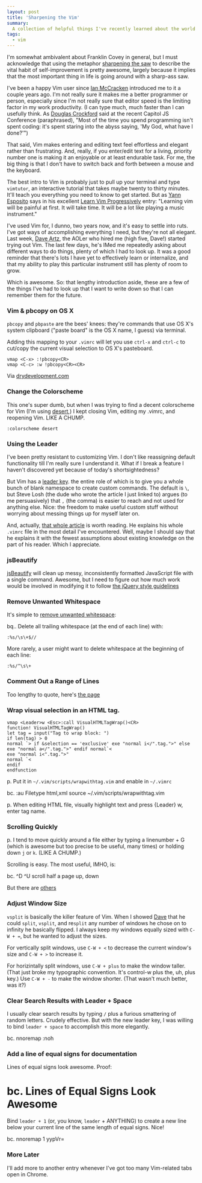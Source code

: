 ```yaml
---
layout: post
title: 'Sharpening the Vim'
summary:
  A collection of helpful things I've recently learned about the world's vimmiest text editor.
tags:
  - vim
---
```


I'm somewhat ambivalent about Franklin Covey in general, but I must acknowledge that using the metaphor [sharpening the saw](http://www.franklincovey.com/blog/tag/habit-7-sharpen-the-saw) to describe the vital habit of self-improvement is pretty awesome, largely because it implies that the most important thing in life is going around with a sharp-ass saw.

I've been a happy Vim user since [Ian McCracken](http://concisionandconcinnity.blogspot.com/) introduced me to it a couple years ago. I'm not really sure it makes me a better programmer or person, especially since I'm not really sure that editor speed is the limiting factor in my work productivity. (I can type much, much faster than I can usefully think. As [Douglas Crockford](http://www.crockford.com/) said at the recent Capitol JS Conference (paraphrased), "Most of the time you spend programming isn't spent coding: it's spent staring into the abyss saying, 'My God, what have I done?'")

That said, Vim makes entering and editing text feel effortless and elegant rather than frustrating. And, really, if you enter/edit text for a living, priority number one is making it an enjoyable or at least endurable task. For me, the big thing is that I don't have to switch back and forth between a mouse and the keyboard.

The best intro to Vim is probably just to pull up your terminal and type `vimtutor`, an interactive tutorial that takes maybe twenty to thirty minutes. It'll teach you everything you need to know to get started. But as [Yann Esposito](http://yannesposito.com/) says in his excellent [Learn Vim Progressively](http://yannesposito.com/Scratch/en/blog/Learn-Vim-Progressively/) entry: "Learning vim will be painful at first. It will take time. It will be a lot like playing a music instrument."

I've used Vim for, I dunno, two years now, and it's easy to settle into ruts. I've got ways of accomplishing everything I need, but they're not all elegant. Last week, [Dave Artz](http://artzstudio.com), the AOLer who hired me (high five, Dave!) started trying out Vim. The last few days, he's IMed me repeatedly asking about different ways to do things, plenty of which I had to look up. It was a good reminder that there's lots I have yet to effectively learn or internalize, and that my ability to play this particular instrument still has plenty of room to grow.

Which is awesome. So: that lengthy introduction aside, these are a few of the things I've had to look up that I want to write down so that I can remember them for the future.

### Vim & pbcopy on OS X

`pbcopy` and `pbpaste` are the bees' knees: they're commands that use OS X's system clipboard ("paste board" is the OS X name, I guess) via terminal.

Adding this mapping to your `.vimrc` will let you use `ctrl-x` and `ctrl-c` to cut/copy the current visual selection to OS X's pasteboard.

```vim
vmap <C-x> :!pbcopy<CR>
vmap <C-c> :w !pbcopy<CR><CR>
```

Via [drydevelopment.com](http://drydevelopment.com/blog/vim-pbcopy-on-os-x.)

### Change the Colorscheme

This one's super dumb, but when I was trying to find a decent colorscheme for Vim (I'm using [desert](http://www.vim.org/scripts/script.php?script_id=105),) I kept closing Vim, editing my .vimrc, and reopening Vim. LIKE A CHUMP.

`:colorscheme desert`

### Using the Leader

I've been pretty resistant to customizing Vim. I don't like reassigning default functionality till I'm really sure I understand it. What if I break a feature I haven't discovered yet because of today's shortsightedness?

But Vim has a [leader key](http://stevelosh.com/blog/2010/09/coming-home-to-vim/#using-the-leader). the entire role of which is to give you a whole bunch of blank namespace to create custom commands. The default is `\`, but Steve Losh (the dude who wrote the article I just linked to) argues (to me persuasively) that `,` (the comma) is easier to reach and not used for anything else. Nice: the freedom to make useful custom stuff without worrying about messing things up for myself later on.

And, actually, [that whole article](http://stevelosh.com/blog/2010/09/coming-home-to-vim/) is worth reading. He explains his whole `.vimrc` file in the most detail I've encountered. Well, maybe I should say that he explains it with the fewest assumptions about existing knowledge on the part of his reader. Which I appreciate.

### jsBeautify

[jsBeautify](http://www.vim.org/scripts/script.php?script_id=2727) will clean up messy, inconsistently formatted JavaScript file with a single command. Awesome, but I need to figure out how much work would be involved in modifying it to follow [the jQuery style guidelines](http://docs.jquery.com/JQuery_Core_Style_Guidelines.)

### Remove Unwanted Whitespace

It's simple to [remove unwanted whitespace](http://vim.wikia.com/wiki/Remove_unwanted_spaces):

bq.. Delete all trailing whitespace (at the end of each line) with:

`:%s/\s\+$//`

More rarely, a user might want to delete whitespace at the beginning of each line:

`:%s/^\s\+`

### Comment Out a Range of Lines

Too lengthy to quote, here's [the page](http://vim.wikia.com/wiki/Commenting_out_a_range_of_lines.)

### Wrap visual selection in an HTML tag.

```vim
vmap <Leader>w <Esc>:call VisualHTMLTagWrap()<CR>
function! VisualHTMLTagWrap()
let tag = input("Tag to wrap block: ")
if len(tag) > 0
normal `> if &selection == 'exclusive' exe "normal i</".tag.">" else exe "normal a</".tag.">" endif normal`<
exe "normal i<".tag.">"
normal `<
endif
endfunction
```

p. Put it in `~/.vim/scripts/wrapwithtag.vim` and enable in <code>~/.vimrc</code>

bc. :au Filetype html,xml source ~/.vim/scripts/wrapwithtag.vim

p. When editing HTML file, visually highlight text and press {Leader} w, enter tag name.

### Scrolling Quickly

p. I tend to move quickly around a file either by typing a linenumber + G (which is awesome but too precise to be useful, many times) or holding down `j` or `k`. (LIKE A CHUMP.)

Scrolling is easy. The most useful, IMHO, is:

bc. ^D ^U scroll half a page up, down

But there are [others](http://tnerual.eriogerg.free.fr/vimqrc.html.)

### Adjust Window Size

`vsplit` is basically the killer feature of Vim. When I showed [Dave](http://artzstudio.com) that he could `split`, `vsplit`, and re<code>split</code> any number of windows he chose on to infinity he basically flipped. I always keep my windows equally sized with `C-W + =`, but he wanted to adjust the sizes.

For vertically split windows, use `C-W + <` to decrease the current window's size and `C-W + >` to increase it.

For horizintally split windows, use `C-W + plus` to make the window taller. (That just broke my typographic convention. It's control-w plus the, uh, plus key.) Use `C-W + -` to make the window shorter. (That wasn't much better, was it?)

### Clear Search Results with Leader + Space

I usually clear search results by typing `/` plus a furious smattering of random letters. Crudely effective. But with the new leader key, I was willing to bind `leader + space` to accomplish this more elegantly.

bc. nnoremap <leader><space> :noh<cr>

### Add a line of equal signs for documentation

Lines of equal signs look awesome. Proof:

# bc. Lines of Equal Signs Look Awesome

Bind `leader + 1` (or, you know, `leader` + ANYTHING) to create a new line below your current line of the same length of equal signs. Nice!

bc. nnoremap <leader>1 yypVr=

### More Later

I'll add more to another entry whenever I've got too many Vim-related tabs open in Chrome.
